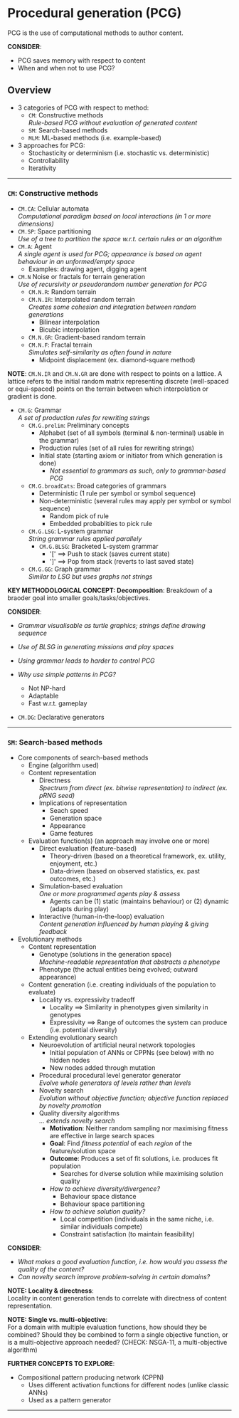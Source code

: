 # Procedural generation (PCG)

PCG is the use of computational methods to author content.

**CONSIDER**:

- PCG saves memory with respect to content
- When and when not to use PCG?

## Overview
- 3 categories of PCG with respect to method:
    - `CM`: Constructive methods <br> _Rule-based PCG without evaluation of generated content_
    - `SM`: Search-based methods
    - `MLM`: ML-based methods (i.e. example-based)
 - 3 approaches for PCG:
    - Stochasticity or determinism (i.e. stochastic vs. deterministic)
    - Controllability
    - Iterativity
  
---

### `CM`: Constructive methods
- `CM.CA`: Cellular automata <br> _Computational paradigm based on local interactions (in 1 or more dimensions)_
- `CM.SP`: Space partitioning <br> _Use of a tree to partition the space w.r.t. certain rules or an algorithm_
- `CM.A`: Agent <br> _A single agent is used for PCG; appearance is based on agent behaviour in an unformed/empty space_
    - Examples: drawing agent, digging agent
- `CM.N` Noise or fractals for terrain generation <br> _Use of recursivity or pseudorandom number generation for PCG_
    - `CM.N.R`: Random terrain
    - `CM.N.IR`: Interpolated random terrain <br> _Creates some cohesion and integration between random generations_
        - Bilinear interpolation
        - Bicubic interpolation
    - `CM.N.GR`: Gradient-based random terrain
    - `CM.N.F`: Fractal terrain <br> _Simulates self-similarity as often found in nature_
        - Midpoint displacement (ex. diamond-square method)
     
**NOTE**: `CM.N.IR` and `CM.N.GR` are done with respect to points on a lattice. A lattice refers to the initial random matrix representing discrete (well-spaced or equi-spaced) points on the terrain between which interpolation or gradient is done.

- `CM.G`: Grammar <br> _A set of production rules for rewriting strings_
    - `CM.G.prelim`: Preliminary concepts
        - Alphabet (set of all symbols (terminal & non-terminal) usable in the grammar)
        - Production rules (set of all rules for rewriting strings)
        - Initial state (starting axiom or initiator from which generation is done)
            - _Not essential to grammars as such, only to grammar-based PCG_
    - `CM.G.broadCats`: Broad categories of grammars
        - Deterministic (1 rule per symbol or symbol sequence)
        - Non-deterministic (several rules may apply per symbol or symbol sequence)
            - Random pick of rule
            - Embedded probablities to pick rule
    - `CM.G.LSG`: L-system grammar <br> _String grammar rules applied parallely_
        - `CM.G.BLSG`: Bracketed L-system grammar
            - '\[' $\implies$ Push to stack (saves current state)
            - '\]' $\implies$ Pop from stack (reverts to last saved state)
    - `CM.G.GG`: Graph grammar <br> _Similar to LSG but uses graphs not strings_

**KEY METHODOLOGICAL CONCEPT: Decomposition**: Breakdown of a braoder goal into smaller goals/tasks/objectives.

**CONSIDER**:

- _Grammar visualisable as turtle graphics; strings define drawing sequence_
- _Use of BLSG in generating missions and play spaces_
- _Using grammar leads to harder to control PCG_
- _Why use simple patterns in PCG?_
    - Not NP-hard
    - Adaptable
    - Fast w.r.t. gameplay

- `CM.DG`: Declarative generators


---

### `SM`: Search-based methods
- Core components of search-based methods
    - Engine (algorithm used)
    - Content representation
        - Directness <br> _Spectrum from direct (ex. bitwise representation) to indirect (ex. pRNG seed)_
        - Implications of representation
            - Seach speed
            - Generation space
            - Appearance
            - Game features
    - Evaluation function(s) (an approach may involve one or more)
        - Direct evaluation (feature-based)
            - Theory-driven (based on a theoretical framework, ex. utility, enjoyment, etc.)
            - Data-driven (based on observed statistics, ex. past outcomes, etc.)
        - Simulation-based evaluation <br> _One or more programmed agents play & assess_
            - Agents can be (1) static (maintains behaviour) or (2) dynamic (adapts during play)
        - Interactive (human-in-the-loop) evaluation <br> _Content generation influenced by human playing & giving feedback_
- Evolutionary methods
    - Content representation
        - Genotype (solutions in the generation space) <br> _Machine-readable representation that abstracts a phenotype_
        - Phenotype (the actual entities being evolved; outward appearance)
    - Content generation (i.e. creating individuals of the population to evaluate)
        - Locality vs. expressivity tradeoff
            - Locality $\implies$ Similarity in phenotypes given similarity in genotypes
            - Expressivity $\implies$ Range of outcomes the system can produce (i.e. potential diversity)
    - Extending evolutionary search
        - Neuroevolution of artificial neural network topologies
            - Initial population of ANNs or CPPNs (see below) with no hidden nodes
            - New nodes added through mutation
        - Procedural procedural level generator generator <br> _Evolve whole generators of levels rather than levels_
        - Novelty search <br> _Evolution without objective function; objective function replaced by novelty promotion_
        - Quality diversity algorithms <br> _... extends novelty search_
            - **Motivation**: Neither random sampling nor maximising fitness are effective in large search spaces
            - **Goal**: Find _fitness potential_ of each _region_ of the feature/solution space
            - **Outcome**: Produces a set of fit solutions, i.e. produces fit population
                - Searches for diverse solution while maximising solution quality
            - _How to achieve diversity/divergence?_
                - Behaviour space distance
                - Behaviour space partitioning
            - _How to achieve solution quality?_
                - Local competition (individuals in the same niche, i.e. similar individuals compete)
                - Constraint satisfaction (to maintain feasibility)

**CONSIDER**:

- _What makes a good evaluation function, i.e. how would you assess the quality of the content?_
- _Can novelty search improve problem-solving in certain domains?_

**NOTE: Locality & directness**: <br> Locality in content generation tends to correlate with directness of content representation.

**NOTE: Single vs. multi-objective**: <br> For a domain with multiple evaluation functions, how should they be combined? Should they be combined to form a single objective function, or is a multi-objective approach needed? (CHECK: NSGA-11, a multi-objective algorithm)

**FURTHER CONCEPTS TO EXPLORE**:

- Compositional pattern producing network (CPPN)
    - Uses different activation functions for different nodes (unlike classic ANNs)
    - Used as a pattern generator

---
